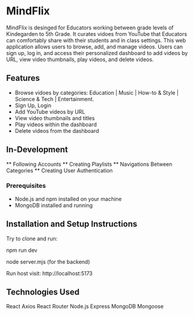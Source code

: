 # MindFlix

MindFlix is desinged for Educators working between grade levels of Kindegarden to 5th Grade. It curates vidoes from YouTube that Educators can comfortably share with their students and in class settings.
This web application allows users to browse, add, and manage videos. Users can sign up, log in, and access their personalized dashboard to add videos by URL, view video thumbnails, play videos, and delete videos.

## Features
- Browse vidoes by categories: Education | Music | How-to & Style | Science & Tech | Entertainment. 
- Sign Up, Login
- Add YouTube videos by URL
- View video thumbnails and titles
- Play videos within the dashboard
- Delete videos from the dashboard

## In-Development
** Following Accounts
** Creating Playlists
** Navigations Between Categories
** Creating User Authentication 

### Prerequisites

- Node.js and npm installed on your machine
- MongoDB installed and running

## Installation and Setup Instructions
Try to clone and run:

npm run dev

node server.mjs (for the backend)

Run host visit: http://localhost:5173

## Technologies Used

React
Axios
React Router
Node.js
Express
MongoDB
Mongoose
